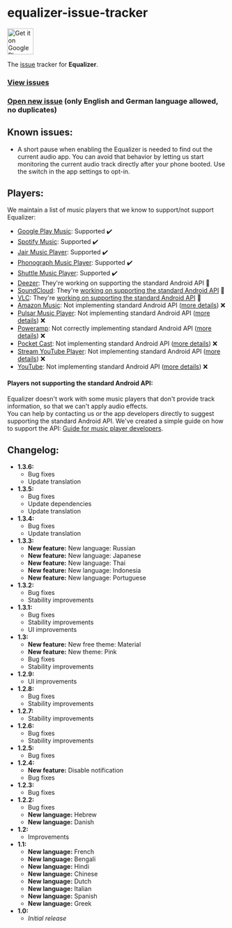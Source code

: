 # equalizer-issue-tracker

<a href="https://play.google.com/store/apps/details?id=eu.pinpong.equalizer">
	<img alt="Get it on Google Play" src="https://play.google.com/intl/en_us/badges/images/generic/en-play-badge.png" height="60" />
</a>

The [issue][issues] tracker for **Equalizer**.

### [View issues][issues]
### [Open new issue][new-issue] (only English and German language allowed, no duplicates)

## Known issues:

* A short pause when enabling the Equalizer is needed to find out the current audio app.
  You can avoid that behavior by letting us start monitoring the current audio track directly after your phone booted.
  Use the switch in the app settings to opt-in.

## Players:

We maintain a list of music players that we know to support/not support Equalizer:

* [Google Play Music](https://play.google.com/store/apps/details?id=com.google.android.music): 
  Supported :heavy_check_mark:
* [Spotify Music](https://play.google.com/store/apps/details?id=com.spotify.music): 
  Supported :heavy_check_mark:
* [Jair Music Player](https://play.google.com/store/apps/details?id=aj.jair.music): 
  Supported :heavy_check_mark:
* [Phonograph Music Player](https://play.google.com/store/apps/details?id=com.kabouzeid.gramophone):
  Supported :heavy_check_mark:
* [Shuttle Music Player](https://play.google.com/store/apps/details?id=another.music.player):
  Supported :heavy_check_mark:
* [Deezer](https://play.google.com/store/apps/details?id=deezer.android.app):
  They're working on supporting the standard Android API :wrench:
* [SoundCloud](https://play.google.com/store/apps/details?id=com.soundcloud.android):
  They're [working on supporting the standard Android API](https://help.soundcloud.com/requests/483626/) :wrench:
* [VLC](https://play.google.com/store/apps/details?id=org.videolan.vlc):
  They're [working on supporting the standard Android API](https://trac.videolan.org/vlc/ticket/18254) :wrench:
* [Amazon Music](https://play.google.com/store/apps/details?id=com.amazon.mp3):
  Not implementing standard Android API ([more details][not-supporting]) :x:
* [Pulsar Music Player](https://play.google.com/store/apps/details?id=com.rhmsoft.pulsar):
  Not implementing standard Android API ([more details][not-supporting]) :x:
* [Poweramp](https://play.google.com/store/apps/details?id=com.maxmpz.audioplayer):
  Not correctly implementing standard Android API ([more details][not-supporting]) :x:
* [Pocket Cast](https://play.google.com/store/apps/details?id=au.com.shiftyjelly.pocketcasts):
  Not implementing standard Android API ([more details][not-supporting]) :x:
* [Stream YouTube Player](https://play.google.com/store/apps/details?id=com.djit.apps.stream):
  Not implementing standard Android API ([more details][not-supporting]) :x:
* [YouTube](https://play.google.com/store/apps/details?id=com.google.android.youtube):
  Not implementing standard Android API ([more details][not-supporting]) :x:

#### Players not supporting the standard Android API:

Equalizer doesn't work with some music players that don't provide track information, so that we can't apply audio effects.  
You can help by contacting us or the app developers directly to suggest supporting the standard Android API.
We've created a simple guide on how to support the API: [Guide for music player developers](EQUALIZER_BROADCAST.md).

## Changelog:

* **1.3.6:**
  * Bug fixes
  * Update translation
* **1.3.5:**
  * Bug fixes
  * Update dependencies
  * Update translation
* **1.3.4:**
  * Bug fixes
  * Update translation
* **1.3.3:**
  * **New feature:** New language: Russian
  * **New feature:** New language: Japanese
  * **New feature:** New language: Thai
  * **New feature:** New language: Indonesia
  * **New feature:** New language: Portuguese
* **1.3.2:**
  * Bug fixes
  * Stability improvements
* **1.3.1:**
  * Bug fixes
  * Stability improvements
  * UI improvements
* **1.3:**
  * **New feature:** New free theme: Material
  * **New feature:** New theme: Pink
  * Bug fixes
  * Stability improvements
* **1.2.9:**
  * UI improvements
* **1.2.8:**
  * Bug fixes
  * Stability improvements
* **1.2.7:**
  * Stability improvements
* **1.2.6:**
  * Bug fixes
  * Stability improvements
* **1.2.5:**
  * Bug fixes
* **1.2.4:**
  * **New feature:** Disable notification
  * Bug fixes
* **1.2.3:**
  * Bug fixes
* **1.2.2:**
  * Bug fixes
  * **New language:** Hebrew
  * **New language:** Danish
* **1.2:**
  * Improvements
* **1.1:**
  * **New language:** French
  * **New language:** Bengali
  * **New language:** Hindi
  * **New language:** Chinese
  * **New language:** Dutch
  * **New language:** Italian
  * **New language:** Spanish
  * **New language:** Greek
* **1.0:**
  * *Initial release*

[issues]: https://github.com/pinpong/equalizer-issue-tracker/issues
[new-issue]: https://github.com/pinpong/equalizer-issue-tracker/issues/new
[not-supporting]: #players-not-supporting-the-standard-android-api
